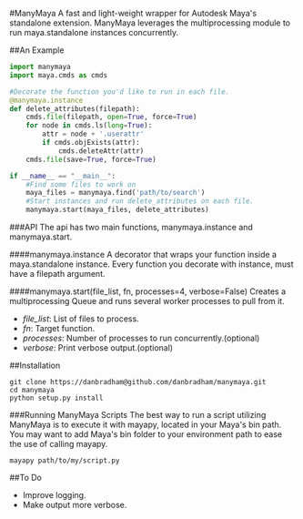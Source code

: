 #ManyMaya
A fast and light-weight wrapper for Autodesk Maya's standalone extension. ManyMaya leverages the multiprocessing module to run maya.standalone instances concurrently.


##An Example

```python
import manymaya
import maya.cmds as cmds

#Decorate the function you'd like to run in each file.
@manymaya.instance
def delete_attributes(filepath):
    cmds.file(filepath, open=True, force=True)
    for node in cmds.ls(long=True):
        attr = node + '.userattr'
        if cmds.objExists(attr):
            cmds.deleteAttr(attr)
    cmds.file(save=True, force=True)

if __name__ == "__main__":
    #Find some files to work on
    maya_files = manymaya.find('path/to/search')
    #Start instances and run delete_attributes on each file.
    manymaya.start(maya_files, delete_attributes)
```


###API
The api has two main functions, manymaya.instance and manymaya.start.

####manymaya.instance
A decorator that wraps your function inside a maya.standalone instance. Every function you decorate with instance, must have a filepath argument.

####manymaya.start(file_list, fn, processes=4, verbose=False)
Creates a multiprocessing Queue and runs several worker processes to pull from it.

  - *file_list*: List of files to process.
  - *fn*: Target function.
  - *processes*: Number of processes to run concurrently.(optional)
  - *verbose*: Print verbose output.(optional)


##Installation

    git clone https://danbradham@github.com/danbradham/manymaya.git
    cd manymaya
    python setup.py install

###Running ManyMaya Scripts
The best way to run a script utilizing ManyMaya is to execute it with mayapy, located in your Maya's bin path. You may want to add Maya's bin folder to your environment path to ease the use of calling mayapy.

    mayapy path/to/my/script.py


##To Do
  - Improve logging.
  - Make output more verbose.
